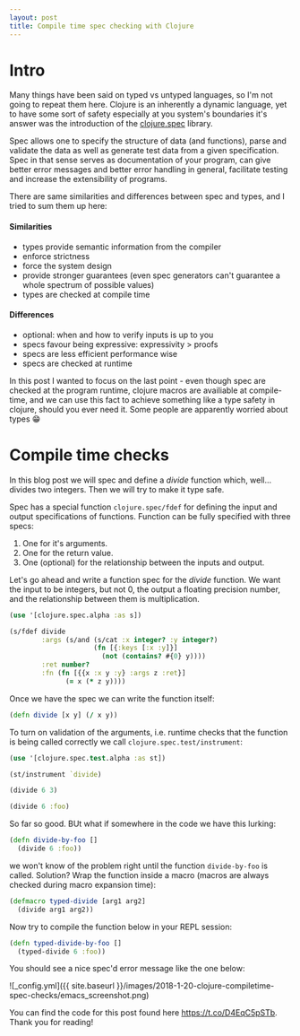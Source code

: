 ```yaml
---
layout: post
title: Compile time spec checking with Clojure
---
```


# Intro

Many things have been said on typed vs untyped languages, so I'm not going to repeat them here.
Clojure is an inherently a dynamic language, yet to have some sort of safety especially at you system's boundaries it's answer was the introduction of the [clojure.spec](https://clojure.org/guides/spec) library.

Spec allows one to specify the structure of data (and functions), parse and validate the data as well as generate test data from a given specification.
Spec in that sense serves as documentation of your program, can give better error messages and better error handling in general, facilitate testing and increase the extensibility of programs.

There are same similarities and differences between spec and types, and I tried to sum them up here:

#### Similarities

* types provide semantic information from the compiler
* enforce strictness
* force the system design
* provide stronger guarantees (even spec generators can't guarantee a whole spectrum of possible values)
* types are checked at compile time

#### Differences

* optional: when and how to verify inputs is up to you
* specs favour being expressive: expressivity > proofs
* specs are less efficient performance wise
* specs are checked at runtime

In this post I wanted to focus on the last point - even though spec are checked at the program runtime, clojure macros are availiable at compile-time, and we can use this fact to achieve something like a type safety in clojure, should you ever need it.
Some people are apparently worried about types :grin:

# Compile time checks

In this blog post we will spec and define a *divide* function which, well... divides two integers. Then we will try to make it type safe.

Spec has a special function `clojure.spec/fdef` for defining the input and output specifications of functions. Function can be fully specified with three specs:

1. One for it's arguments.
2. One for the return value.
3. One (optional) for the relationship between the inputs and output.

Let's go ahead and write a function spec for the *divide* function. We want the input to be integers, but not 0, the output a floating precision number, and the relationship between them is multiplication.

```Clojure
(use '[clojure.spec.alpha :as s])

(s/fdef divide
        :args (s/and (s/cat :x integer? :y integer?)
                     (fn [{:keys [:x :y]}]
                       (not (contains? #{0} y))))
        :ret number?
        :fn (fn [{{x :x y :y} :args z :ret}]
              (= x (* z y))))
```

Once we have the spec we can write the function itself:

```Clojure
(defn divide [x y] (/ x y))
```

To turn on validation of the arguments, i.e. runtime checks that the function is being called correctly we call `clojure.spec.test/instrument`:

```Clojure
(use '[clojure.spec.test.alpha :as st])

(st/instrument `divide)

(divide 6 3)

(divide 6 :foo)
```

So far so good. BUt what if somewhere in the code we have this lurking:

```Clojure
(defn divide-by-foo []
  (divide 6 :foo))
```

we won't know of the problem right until the function `divide-by-foo` is called. Solution? Wrap the function inside a macro (macros are always checked during macro expansion time):

```Clojure
(defmacro typed-divide [arg1 arg2]
  (divide arg1 arg2))
```

Now try to compile the function below in your REPL session:

```Clojure
(defn typed-divide-by-foo []
  (typed-divide 6 :foo))
```

You should see a nice spec'd error message like the one below:

![_config.yml]({{ site.baseurl }}/images/2018-1-20-clojure-compiletime-spec-checks/emacs_screenshot.png)

You can find the code for this post found here <https://t.co/D4EqC5pSTb>. Thank you for reading!
